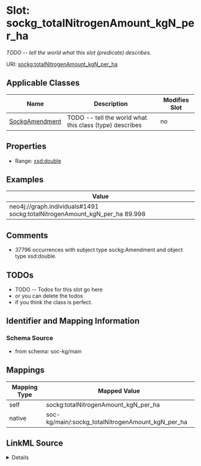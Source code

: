 

# Slot: sockg_totalNitrogenAmount_kgN_per_ha


_TODO -- tell the world what this slot (predicate) describes._





URI: [sockg:totalNitrogenAmount_kgN_per_ha](http://www.semanticweb.org/sockg/ontologies/2024/0/soil-carbon-ontology/totalNitrogenAmount_kgN_per_ha)



<!-- no inheritance hierarchy -->





## Applicable Classes

| Name | Description | Modifies Slot |
| --- | --- | --- |
| [SockgAmendment](../classes/SockgAmendment.md) | TODO -- tell the world what this class (type) describes |  no  |







## Properties

* Range: [xsd:double](http://www.w3.org/2001/XMLSchema#double)






## Examples

| Value |
| --- |
| neo4j://graph.individuals#1491 sockg:totalNitrogenAmount_kgN_per_ha 89.998 |

## Comments

* 37796 occurrences with subject type sockg:Amendment and object type xsd:double.

## TODOs

* TODO -- Todos for this slot go here
* or you can delete the todos
* if you think the class is perfect.

## Identifier and Mapping Information







### Schema Source


* from schema: soc-kg/main




## Mappings

| Mapping Type | Mapped Value |
| ---  | ---  |
| self | sockg:totalNitrogenAmount_kgN_per_ha |
| native | soc-kg/main/:sockg_totalNitrogenAmount_kgN_per_ha |




## LinkML Source

<details>
```yaml
name: sockg_totalNitrogenAmount_kgN_per_ha
description: TODO -- tell the world what this slot (predicate) describes.
todos:
- TODO -- Todos for this slot go here
- or you can delete the todos
- if you think the class is perfect.
comments:
- 37796 occurrences with subject type sockg:Amendment and object type xsd:double.
examples:
- value: neo4j://graph.individuals#1491 sockg:totalNitrogenAmount_kgN_per_ha 89.998
from_schema: soc-kg/main
rank: 1000
slot_uri: sockg:totalNitrogenAmount_kgN_per_ha
alias: sockg_totalNitrogenAmount_kgN_per_ha
domain_of:
- sockg_Amendment
range: double

```
</details>